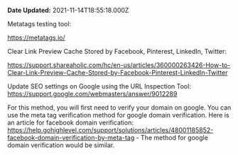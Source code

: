**Date Updated:** 2021-11-14T18:55:18.000Z

  
Metatags testing tool:

<https://metatags.io/>

  
Clear Link Preview Cache Stored by Facebook, Pinterest, LinkedIn, Twitter:

<https://support.shareaholic.com/hc/en-us/articles/360000263426-How-to-Clear-Link-Preview-Cache-Stored-by-Facebook-Pinterest-LinkedIn-Twitter>

  
Update SEO settings on Google using the URL Inspection Tool: <https://support.google.com/webmasters/answer/9012289>

For this method, you will first need to verify your domain on google. You can use the meta tag verification method for google domain verification. Here is an article for facebook domain verification: <https://help.gohighlevel.com/support/solutions/articles/48001185852-facebook-domain-verification-by-meta-tag> \- The method for google domain verification would be similar.